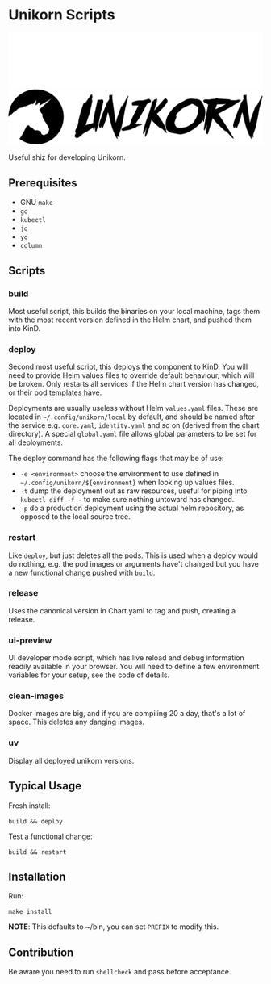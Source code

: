 # Unikorn Scripts

![Unikorn Logo](https://raw.githubusercontent.com/unikorn-cloud/assets/main/images/logos/light-on-dark/logo.svg#gh-dark-mode-only)
![Unikorn Logo](https://raw.githubusercontent.com/unikorn-cloud/assets/main/images/logos/dark-on-light/logo.svg#gh-light-mode-only)

Useful shiz for developing Unikorn.

## Prerequisites

* GNU `make`
* `go`
* `kubectl`
* `jq`
* `yq`
* `column`

## Scripts

### build

Most useful script, this builds the binaries on your local machine, tags them with the most recent version defined in the Helm chart, and pushed them into KinD.

### deploy

Second most useful script, this deploys the component to KinD.
You will need to provide Helm values files to override default behaviour, which will be broken.
Only restarts all services if the Helm chart version has changed, or their pod templates have.

Deployments are usually useless without Helm `values.yaml` files.
These are located in `~/.config/unikorn/local` by default, and should be named after the service e.g. `core.yaml`, `identity.yaml` and so on (derived from the chart directory).
A special `global.yaml` file allows global parameters to be set for all deployments.

The deploy command has the following flags that may be of use:

* `-e <environment>` choose the environment to use defined in `~/.config/unikorn/${environment}` when looking up values files.
* `-t` dump the deployment out as raw resources, useful for piping into `kubectl diff -f -` to make sure nothing untoward has changed.
* `-p` do a production deployment using the actual helm repository, as opposed to the local source tree.

### restart

Like `deploy`, but just deletes all the pods.
This is used when a deploy would do nothing, e.g. the pod images or arguments have't changed but you have a new functional change pushed with `build`.

### release

Uses the canonical version in Chart.yaml to tag and push, creating a release.

### ui-preview

UI developer mode script, which has live reload and debug information readily available in your browser.
You will need to define a few environment variables for your setup, see the code of details.

### clean-images

Docker images are big, and if you are compiling 20 a day, that's a lot of space.
This deletes any danging images.

### uv

Display all deployed unikorn versions.

## Typical Usage

Fresh install:

```shell
build && deploy
```

Test a functional change:

```shell
build && restart
```

## Installation

Run:

```shell
make install
```

**NOTE**: This defaults to ~/bin, you can set `PREFIX` to modify this.

## Contribution

Be aware you need to run `shellcheck` and pass before acceptance.
